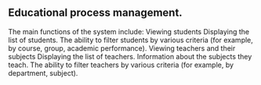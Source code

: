 ## Educational process management.

The main functions of the system include:
Viewing students
Displaying the list of students.
The ability to filter students by various criteria (for example, by course, group, academic performance).
Viewing teachers and their subjects
Displaying the list of teachers.
Information about the subjects they teach.
The ability to filter teachers by various criteria (for example, by department, subject).
